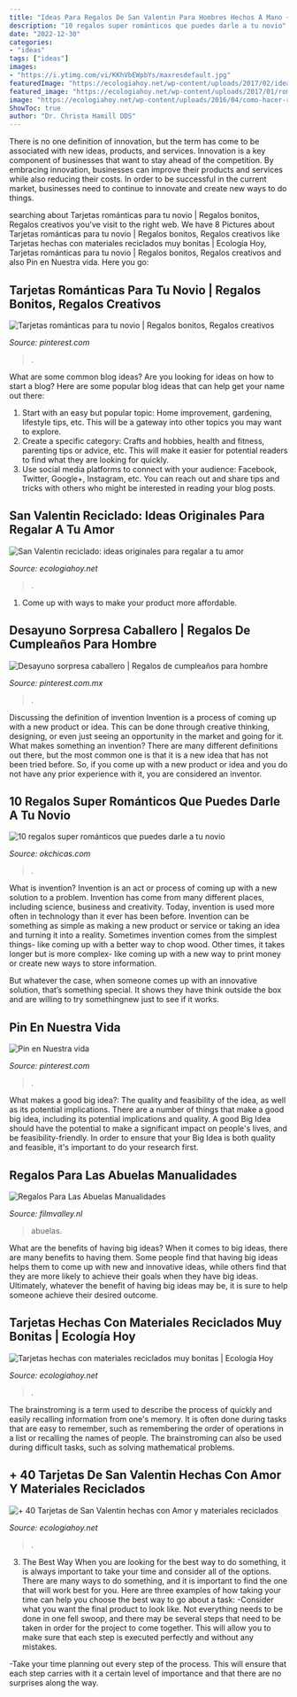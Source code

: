 ```yaml
---
title: "Ideas Para Regalos De San Valentin Para Hombres Hechos A Mano ~ 10 Regalos Super Románticos Que Puedes Darle A Tu Novio"
description: "10 regalos super románticos que puedes darle a tu novio"
date: "2022-12-30"
categories:
- "ideas"
tags: ["ideas"]
images:
- "https://i.ytimg.com/vi/KKhVbEWpbYs/maxresdefault.jpg"
featuredImage: "https://ecologiahoy.net/wp-content/uploads/2017/02/ideas-para-regalos-de-san-valentin-con-material-reciclado-manualidades.jpg"
featured_image: "https://ecologiahoy.net/wp-content/uploads/2017/01/romanticas-tarjetas-de-san-valentin-hechas-a-mano-collage-e1389025137118.jpg"
image: "https://ecologiahoy.net/wp-content/uploads/2016/04/como-hacer-regalos-para-san-valentin-con-material-reciclado-corazon-de-corchos.jpg"
ShowToc: true
author: "Dr. Christa Hamill DDS"
---
```



There is no one definition of innovation, but the term has come to be associated with new ideas, products, and services. Innovation is a key component of businesses that want to stay ahead of the competition. By embracing innovation, businesses can improve their products and services while also reducing their costs. In order to be successful in the current market, businesses need to continue to innovate and create new ways to do things.

	

		
searching about Tarjetas románticas para tu novio | Regalos bonitos, Regalos creativos you've visit to the right web. We have 8 Pictures about Tarjetas románticas para tu novio | Regalos bonitos, Regalos creativos like Tarjetas hechas con materiales reciclados muy bonitas | Ecología Hoy, Tarjetas románticas para tu novio | Regalos bonitos, Regalos creativos and also Pin en Nuestra vida. Here you go:
		
    
## Tarjetas Románticas Para Tu Novio | Regalos Bonitos, Regalos Creativos

<img loading=lazy src="https://i.pinimg.com/736x/81/37/17/81371761135880a10110e8bef59716b4.jpg" onerror="this.onerror=null;this.src='https://tse4.mm.bing.net/th?id=OIP.lMYTVsFolnl5RrRTACrw9QHaNL&amp;pid=15.1';" alt="Tarjetas románticas para tu novio | Regalos bonitos, Regalos creativos">

_Source: pinterest.com_

>. 

	

What are some common blog ideas?
Are you looking for ideas on how to start a blog? Here are some popular blog ideas that can help get your name out there: 
1. Start with an easy but popular topic: Home improvement, gardening, lifestyle tips, etc. This will be a gateway into other topics you may want to explore.
2. Create a specific category: Crafts and hobbies, health and fitness, parenting tips or advice, etc. This will make it easier for potential readers to find what they are looking for quickly.
3. Use social media platforms to connect with your audience: Facebook, Twitter, Google+, Instagram, etc. You can reach out and share tips and tricks with others who might be interested in reading your blog posts.

    
## San Valentin Reciclado: Ideas Originales Para Regalar A Tu Amor

<img loading=lazy src="https://ecologiahoy.net/wp-content/uploads/2017/02/ideas-para-regalos-de-san-valentin-con-material-reciclado-manualidades.jpg" onerror="this.onerror=null;this.src='https://tse3.mm.bing.net/th?id=OIP.0L0IW-npSabGKk-oI1D4RAHaGK&amp;pid=15.1';" alt="San Valentin reciclado: ideas originales para regalar a tu amor">

_Source: ecologiahoy.net_

>. 

	

1. Come up with ways to make your product more affordable.

    
## Desayuno Sorpresa Caballero | Regalos De Cumpleaños Para Hombre

<img loading=lazy src="https://i.pinimg.com/736x/ee/07/e2/ee07e2c7e04c5c1ef1aa2e7fb72cacb4.jpg" onerror="this.onerror=null;this.src='https://tse2.mm.bing.net/th?id=OIP.AG-s6JIaAY-1KcW6cPjYDQHaJ3&amp;pid=15.1';" alt="Desayuno sorpresa caballero | Regalos de cumpleaños para hombre">

_Source: pinterest.com.mx_

>. 

	

Discussing the definition of invention
Invention is a process of coming up with a new product or idea. This can be done through creative thinking, designing, or even just seeing an opportunity in the market and going for it. What makes something an invention? There are many different definitions out there, but the most common one is that it is a new idea that has not been tried before. So, if you come up with a new product or idea and you do not have any prior experience with it, you are considered an inventor.

    
## 10 Regalos Super Románticos Que Puedes Darle A Tu Novio

<img loading=lazy src="https://www.okchicas.com/wp-content/uploads/2016/12/Regalos-para-tu-novio-8-1.jpg" onerror="this.onerror=null;this.src='https://tse1.mm.bing.net/th?id=OIP.Y7kzwnOf9avL-dcIpCMVLwHaMX&amp;pid=15.1';" alt="10 regalos super románticos que puedes darle a tu novio">

_Source: okchicas.com_

>. 

	

What is invention?
Invention is an act or process of coming up with a new solution to a problem. Invention has come from many different places, including science, business and creativity. Today, invention is used more often in technology than it ever has been before. 
Invention can be something as simple as making a new product or service or taking an idea and turning it into a reality. Sometimes invention comes from the simplest things- like coming up with a better way to chop wood. Other times, it takes longer but is more complex- like coming up with a new way to print money or create new ways to store information. 

But whatever the case, when someone comes up with an innovative solution, that’s something special. It shows they have think outside the box and are willing to try somethingnew just to see if it works.

    
## Pin En Nuestra Vida

<img loading=lazy src="https://i.pinimg.com/736x/c7/26/ec/c726ecb6b65a53eef2c69195b41246de.jpg" onerror="this.onerror=null;this.src='https://tse3.mm.bing.net/th?id=OIP.n7lmZOQ_dBE2itck-Dkf8wHaJ4&amp;pid=15.1';" alt="Pin en Nuestra vida">

_Source: pinterest.com_

>. 

	

What makes a good big idea?: The quality and feasibility of the idea, as well as its potential implications.
There are a number of things that make a good big idea, including its potential implications and quality. A good Big Idea should have the potential to make a significant impact on people's lives, and be feasibility-friendly. In order to ensure that your Big Idea is both quality and feasible, it's important to do your research first.

    
## Regalos Para Las Abuelas Manualidades

<img loading=lazy src="https://i.ytimg.com/vi/KKhVbEWpbYs/maxresdefault.jpg" onerror="this.onerror=null;this.src='https://tse3.mm.bing.net/th?id=OIP.ORvdE0mat-T7nLIDeY0GCQHaEK&amp;pid=15.1';" alt="Regalos Para Las Abuelas Manualidades">

_Source: filmvalley.nl_

>abuelas. 

	

What are the benefits of having big ideas?
When it comes to big ideas, there are many benefits to having them. Some people find that having big ideas helps them to come up with new and innovative ideas, while others find that they are more likely to achieve their goals when they have big ideas. Ultimately, whatever the benefit of having big ideas may be, it is sure to help someone achieve their desired outcome.

    
## Tarjetas Hechas Con Materiales Reciclados Muy Bonitas | Ecología Hoy

<img loading=lazy src="https://ecologiahoy.net/wp-content/uploads/2016/04/como-hacer-regalos-para-san-valentin-con-material-reciclado-corazon-de-corchos.jpg" onerror="this.onerror=null;this.src='https://tse4.mm.bing.net/th?id=OIP.CPZoCk4u7JGRBsfJwQTPpAHaGB&amp;pid=15.1';" alt="Tarjetas hechas con materiales reciclados muy bonitas | Ecología Hoy">

_Source: ecologiahoy.net_

>. 

	

The brainstroming is a term used to describe the process of quickly and easily recalling information from one's memory. It is often done during tasks that are easy to remember, such as remembering the order of operations in a list or recalling the names of people. The brainstroming can also be used during difficult tasks, such as solving mathematical problems.

    
## + 40 Tarjetas De San Valentin Hechas Con Amor Y Materiales Reciclados

<img loading=lazy src="https://ecologiahoy.net/wp-content/uploads/2017/01/romanticas-tarjetas-de-san-valentin-hechas-a-mano-collage-e1389025137118.jpg" onerror="this.onerror=null;this.src='https://tse4.mm.bing.net/th?id=OIP.IFMQUeEFpgt4HGfi7_ejfgHaHq&amp;pid=15.1';" alt="+ 40 Tarjetas de San Valentin hechas con Amor y materiales reciclados">

_Source: ecologiahoy.net_

>. 

	

3) The Best Way
When you are looking for the best way to do something, it is always important to take your time and consider all of the options. There are many ways to do something, and it is important to find the one that will work best for you. Here are three examples of how taking your time can help you choose the best way to go about a task: 
-Consider what you want the final product to look like. Not everything needs to be done in one fell swoop, and there may be several steps that need to be taken in order for the project to come together. This will allow you to make sure that each step is executed perfectly and without any mistakes.

-Take your time planning out every step of the process. This will ensure that each step carries with it a certain level of importance and that there are no surprises along the way.

